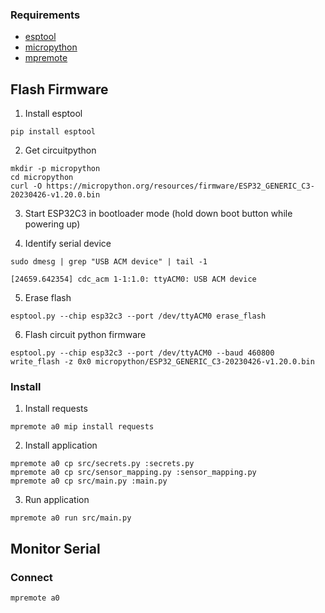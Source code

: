 ### Requirements

* [esptool](https://pypi.org/project/esptool/)
* [micropython]( https://micropython.org/download/esp32c3/)
* [mpremote](https://github.com/dhylands/rshell)


## Flash Firmware

1. Install esptool

```
pip install esptool
```

2. Get circuitpython

```
mkdir -p micropython
cd micropython
curl -O https://micropython.org/resources/firmware/ESP32_GENERIC_C3-20230426-v1.20.0.bin
```

3. Start ESP32C3 in bootloader mode (hold down boot button while powering up)

4. Identify serial device

```
sudo dmesg | grep "USB ACM device" | tail -1
```

```
[24659.642354] cdc_acm 1-1:1.0: ttyACM0: USB ACM device
```

5. Erase flash

```
esptool.py --chip esp32c3 --port /dev/ttyACM0 erase_flash
```

6. Flash circuit python firmware

```
esptool.py --chip esp32c3 --port /dev/ttyACM0 --baud 460800 write_flash -z 0x0 micropython/ESP32_GENERIC_C3-20230426-v1.20.0.bin
```

### Install

1. Install requests

```
mpremote a0 mip install requests
```

2. Install application

```
mpremote a0 cp src/secrets.py :secrets.py
mpremote a0 cp src/sensor_mapping.py :sensor_mapping.py
mpremote a0 cp src/main.py :main.py
```

3. Run application

```
mpremote a0 run src/main.py
```

## Monitor Serial

### Connect

```
mpremote a0
```

